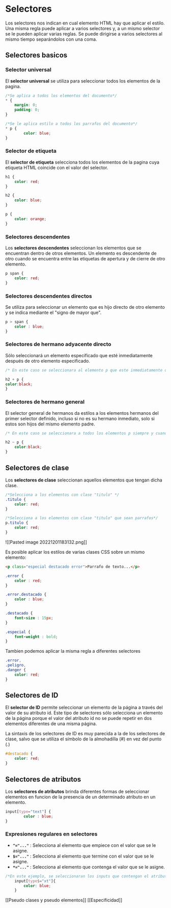 # Selectores
Los selectores nos indican en cual elemento HTML hay que aplicar el estilo. Una misma regla puede aplicar a varios selectores y, a un mismo selector se le pueden aplicar varias reglas. Se puede dirigirse a varios selectores al mismo tiempo separándolos con una coma.

## Selectores basicos

### Selector universal

El **selector universal** se utiliza para seleccionar todos los elementos de la pagina.

```CSS
/*Se aplica a todos los elementos del documento*/
* {
	margin: 0;
	padding: 0;
}

/*Se le aplica estilo a todos los parrafos del documento*/
* p {
		color: blue;
}
```

### Selector de etiqueta
El **selector de etiqueta** selecciona todos los elementos de la pagina cuya etiqueta HTML coincide con el valor del selector.

```CSS
h1 {
	color: red;
}

h2 {
	color: blue;
}

p {
	color: orange;
}
```

### Selectores descendentes

Los **selectores descendentes** seleccionan los elementos que se encuentran dentro de otros elementos. Un elemento es descendente de otro cuando se encuentra entre las etiquetas de apertura y de cierre de otro elemento.

```CSS
p span {
	color: red;
}
```

### Selectores descendentes directos

Se utiliza para seleccionar un elemento que es hijo directo de otro elemento y se indica mediante el "signo de mayor que".

```CSS
p > span {
	color : blue;
}
```

### Selectores de hermano adyacente directo

Sólo seleccionará un elemento especificado que esté inmediatamente después de otro elemento especificado.

```CSS
/* En este caso se seleccionara al elemento p que este inmediatamente despues de h2 siempre y cuando sea hermano de h2 */

h2 + p {
color:black;
}
```

### Selectores de hermano general

El selector general de hermanos da estilos a los elementos hermanos del primer selector definido, incluso si no es su hermano inmediato, solo si estos son hijos del mismo elemento padre.

```CSS
/* En este caso se seleccionara a todos los elementos p siempre y cuando sean hermanos de h2 */

h2 ~ p {
	color:black;
}
```


## Selectores de clase

Los **selectores de clase** seleccionan aquellos elementos que tengan dicha clase.

```CSS
/*Selecciona a los elementos con clase "titulo" */
.titulo {
	color: red;
}

/*Selecciona a los elementos con clase "titulo" que sean parrafos*/
p.titulo {
	color: red;
}
```

![[Pasted image 20221201183132.png]]

Es posible aplicar los estilos de varias clases CSS sobre un mismo elemento:

```HTML
<p class="especial destacado error">Parrafo de texto...</p>
```

```CSS
.error {
	color : red;
}

.error.destacado {
	color : blue;
}

.destacado {
	font-size : 15px;
}

.especial {
	font-weight : bold;
}
```

Tambien podemos aplicar la misma regla a diferentes selectores

```css
.error,
.peligro,
.danger {
	color: red;
}
```

## Selectores de ID

El **selector de ID** permite seleccionar un elemento de la página a través del valor de su atributo id. Este tipo de selectores sólo selecciona un elemento de la página porque el valor del atributo id no se puede repetir en dos elementos diferentes de una misma página.

La sintaxis de los selectores de ID es muy parecida a la de los selectores de clase, salvo que se utiliza el símbolo de la almohadilla (#) en vez del punto (.)

```CSS
#destacado {
	color: red;
}
```

## Selectores de atributos
Los **selectores de atributos** brinda diferentes formas de seleccionar elementos en funcion de la presencia de un determinado atributo en un elemento.

```CSS
input[type="text"] {
		color : blue;
}
```

### Expresiones regulares en selectores

* **`^="..."`** : Selecciona al elemento que empiece con el valor que se le asigne.
* **`$="..."`** : Selecciona al elemento que termine con el valor que se le asigne.
* **`*="..."`** : Selecciona al elemento que contenga el valor que se le asigne.

```css
/*En este ejemplo, se seleccionaran los inputs que contengan el atributo type que finalizen con xt*/
	input[type$="xt"]{
		color: blue;
	}
```


[[Pseudo clases y pseudo elementos]]
[[Especificidad]]